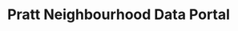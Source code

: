 ---
layout: default
last_edit: '2022-03-28T12:19:22.000Z'
link: https://prattcenter.net/resources/neighborhood_data_portal
location: New York City
shortname: pratt_neighbourhood
tags:
- Aggregator
title: Pratt Neighbourhood Data Portal
uuid: recoijFp0vaKtIqbr
---